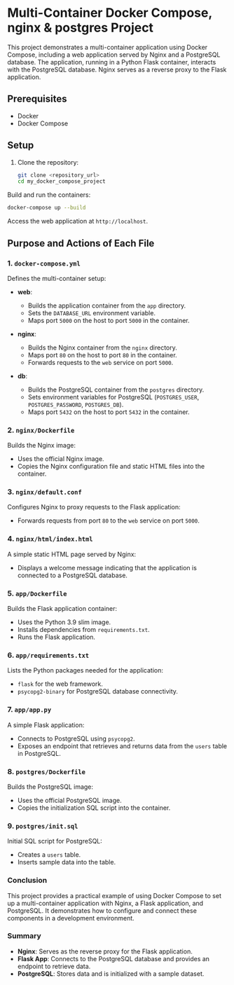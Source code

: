 # Multi-Container Docker Compose, nginx & postgres Project

This project demonstrates a multi-container application using Docker Compose, including a web application served by Nginx and a PostgreSQL database. The application, running in a Python Flask container, interacts with the PostgreSQL database. Nginx serves as a reverse proxy to the Flask application.

## Prerequisites

- Docker
- Docker Compose

## Setup

1. Clone the repository:
   ```sh
   git clone <repository_url>
   cd my_docker_compose_project
   ```
Build and run the containers:

```sh
docker-compose up --build
```
Access the web application at `http://localhost`.


## Purpose and Actions of Each File

### 1. `docker-compose.yml`

Defines the multi-container setup:

- **web**: 
  - Builds the application container from the `app` directory.
  - Sets the `DATABASE_URL` environment variable.
  - Maps port `5000` on the host to port `5000` in the container.

- **nginx**: 
  - Builds the Nginx container from the `nginx` directory.
  - Maps port `80` on the host to port `80` in the container.
  - Forwards requests to the `web` service on port `5000`.

- **db**: 
  - Builds the PostgreSQL container from the `postgres` directory.
  - Sets environment variables for PostgreSQL (`POSTGRES_USER`, `POSTGRES_PASSWORD`, `POSTGRES_DB`).
  - Maps port `5432` on the host to port `5432` in the container.

### 2. `nginx/Dockerfile`

Builds the Nginx image:

- Uses the official Nginx image.
- Copies the Nginx configuration file and static HTML files into the container.

### 3. `nginx/default.conf`

Configures Nginx to proxy requests to the Flask application:

- Forwards requests from port `80` to the `web` service on port `5000`.

### 4. `nginx/html/index.html`

A simple static HTML page served by Nginx:

- Displays a welcome message indicating that the application is connected to a PostgreSQL database.

### 5. `app/Dockerfile`

Builds the Flask application container:

- Uses the Python 3.9 slim image.
- Installs dependencies from `requirements.txt`.
- Runs the Flask application.

### 6. `app/requirements.txt`

Lists the Python packages needed for the application:

- `flask` for the web framework.
- `psycopg2-binary` for PostgreSQL database connectivity.

### 7. `app/app.py`

A simple Flask application:

- Connects to PostgreSQL using `psycopg2`.
- Exposes an endpoint that retrieves and returns data from the `users` table in PostgreSQL.

### 8. `postgres/Dockerfile`

Builds the PostgreSQL image:

- Uses the official PostgreSQL image.
- Copies the initialization SQL script into the container.

### 9. `postgres/init.sql`

Initial SQL script for PostgreSQL:

- Creates a `users` table.
- Inserts sample data into the table.


### Conclusion

This project provides a practical example of using Docker Compose to set up a multi-container application with Nginx, a Flask application, and PostgreSQL. It demonstrates how to configure and connect these components in a development environment.


### Summary

- **Nginx**: Serves as the reverse proxy for the Flask application.
- **Flask App**: Connects to the PostgreSQL database and provides an endpoint to retrieve data.
- **PostgreSQL**: Stores data and is initialized with a sample dataset.


